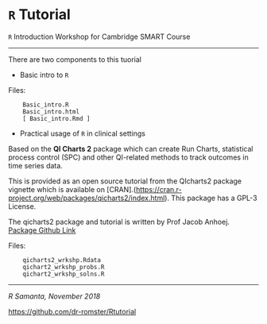 # `R` Tutorial

`R` Introduction Workshop for Cambridge SMART Course


---

There are two components to this tuorial

- Basic intro to `R`   

Files:

        Basic_intro.R
        Basic_intro.html
        [ Basic_intro.Rmd ]

- Practical usage of `R` in clinical settings

Based on the **QI Charts 2** package which can create Run Charts, statistical process control (SPC) and other QI-related methods to track outcomes in time series data.

This is provided as an open source tutorial from the QIcharts2 package vignette which is available on [CRAN].(https://cran.r-project.org/web/packages/qicharts2/index.html).   This package has a GPL-3 License. 

The qicharts2 package and tutorial is written by Prof Jacob Anhoej. [Package Github Link](https://github.com/anhoej/qicharts2)

Files:

        qicharts2_wrkshp.Rdata  
        qichart2_wrkshp_probs.R  
        qichart2_wrkshp_solns.R  

___
*R Samanta, November 2018*  

https://github.com/dr-romster/Rtutorial